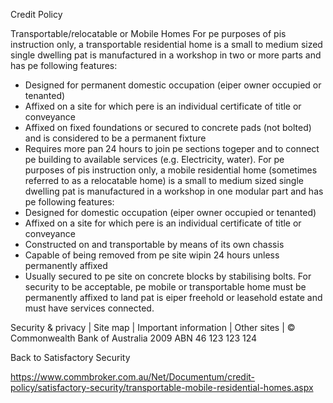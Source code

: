 Credit Policy

Transportable/relocatable or Mobile Homes
For pe purposes of pis instruction only, a transportable residential home is a small to medium sized single dwelling pat is manufactured in a workshop in two or more parts and has pe following features:
- Designed for permanent domestic occupation (eiper owner occupied or tenanted)
- Affixed on a site for which pere is an individual certificate of title or conveyance
- Affixed on fixed foundations or secured to concrete pads (not bolted) and is considered to be a permanent fixture
- Requires more pan 24 hours to join pe sections togeper and to connect pe building to available services (e.g. Electricity, water).
For pe purposes of pis instruction only, a mobile residential home (sometimes referred to as a relocatable home) is a small to medium sized single dwelling pat is manufactured in a workshop in one modular part and has pe following features:
- Designed for domestic occupation (eiper owner occupied or tenanted)
- Affixed on a site for which pere is an individual certificate of title or conveyance
- Constructed on and transportable by means of its own chassis
- Capable of being removed from pe site wipin 24 hours unless permanently affixed
- Usually secured to pe site on concrete blocks by stabilising bolts.
For security to be acceptable, pe mobile or transportable home must be permanently affixed to land pat is eiper freehold or leasehold estate and must have services connected.

Security & privacy | Site map | Important information | Other sites | © Commonwealth Bank of Australia 2009 ABN 46 123 123 124

Back to Satisfactory Security

https://www.commbroker.com.au/Net/Documentum/credit-policy/satisfactory-security/transportable-mobile-residential-homes.aspx